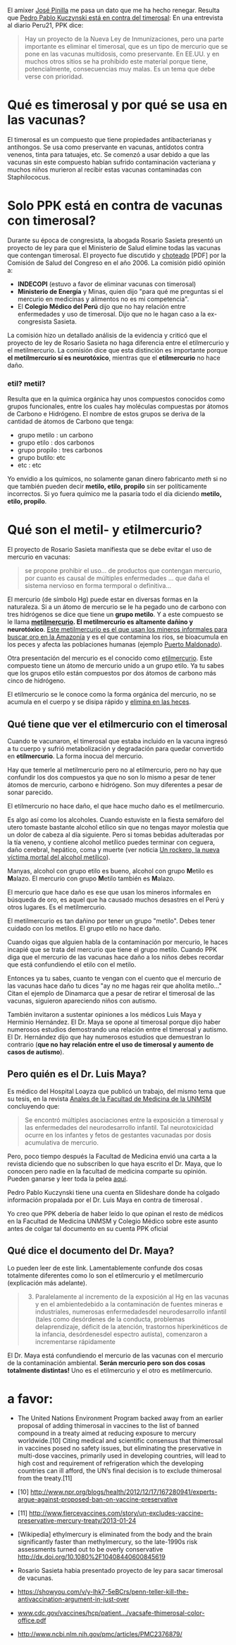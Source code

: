 El amixer [José Pinilla](https://twitter.com/jose_pinilla) me pasa un dato que me ha hecho renegar.
Resulta que [Pedro Pablo Kuczynski está en contra del timerosal](http://peru21.pe/impresa/villaran-tiene-que-cambiar-su-equipo-2115487):
En una entrevista al diario Peru21, PPK dice:

> Hay un proyecto de la Nueva Ley de Inmunizaciones, pero una parte importante
es eliminar el timerosal, que es un tipo de mercurio que se pone en las vacunas
multidosis, como preservante. En EE.UU. y en muchos otros sitios se ha
prohibido este material porque tiene, potencialmente, consecuencias muy malas.
Es un tema que debe verse con prioridad.

# Qué es timerosal y por qué se usa en las vacunas?
El timerosal es un compuesto que tiene propiedades antibacterianas y
antihongos. Se usa como preservante en vacunas, antídotos contra venenos, tinta
para tatuajes, etc. Se comenzó a usar
debido a que las vacunas sin este compuesto habían sufrido contaminación
vacteriana y muchos niños murieron al recibir estas vacunas contaminadas con
Staphilococus.

# Solo PPK está en contra de vacunas con timerosal?
Durante su época de congresista, la abogada Rosario Sasieta presentó un
proyecto de ley para que el Ministerio de Salud elimine todas las vacunas que
contengan timerosal. El proyecto fue discutido y
[choteado](www2.congreso.gob.pe/Sicr/ApoyComisiones/dictamen20062011.nsf/168083C79D3AB65F052572C10076C8C8/%24FILE/390_SALUD_2007_VALE.pdf)
[PDF] por la Comisión de Salud del Congreso en el año 2006. La comisión
pidió opinión a:

* **INDECOPI** (estuvo a favor de eliminar vacunas con timerosal)
* **Ministerio de Energía** y Minas, quien dijo "para qué me preguntas si el
  mercurio en medicinas y alimentos no es mi competencia".
* El **Colegio Médico del Perú** dijo que no hay relación entre enfermedades y uso de timerosal. Dijo que no le hagan caso a la ex-congresista Sasieta.

La comisión hizo un detallado análisis de la evidencia y criticó que el
proyecto de ley de Rosario Sasieta no haga diferencia entre el etilmercurio y
el metilmercurio. La comisión dice que esta distinción es importante porque
**el metilmercurio sí es neurotóxico**, mientras que el **etilmercurio** no
hace daño.


### etil? metil?
Resulta que en la química orgánica hay unos compuestos conocidos como grupos
funcionales, entre los cuales hay moléculas compuestas por átomos de Carbono e
Hidrógeno. El nombre de estos grupos se deriva de la cantidad de átomos de
Carbono que tenga:

* grupo metilo : un carbono
* grupo etilo : dos carbonos
* grupo propilo : tres carbonos
* grupo butilo: etc
* etc : etc

Yo envidio a los químicos, no solamente ganan dinero fabricanto *meth* si
no que también pueden decir **metilo, etilo, propilo** sin ser políticamente
incorrectos. Si yo fuera químico me la pasaría todo el día diciendo **metilo,
etilo, propilo**.

# Qué son el metil- y etilmercurio?
El proyecto de Rosario Sasieta manifiesta que se debe evitar el uso de mercurio
en vacunas:

> se propone prohibir el uso... de productos que contengan mercurio, por cuanto
es causal de múltiples enfermedades ... que daña el sistema nervioso en forma
termporal o definitiva...

El mercurio (de símbolo Hg) puede estar en diversas formas en la naturaleza. Si
a un átomo de mercurio se le ha pegado uno de carbono con tres hidrógenos se
dice que tiene un **grupo metilo**. Y a este compuesto se le llama
**[metilmercurio](http://en.wikipedia.org/wiki/Methylmercury). El metilmercurio
es altamente dañino y neurotóxico**. [Este metilmercurio es el que usan los
mineros informales para buscar oro en la
Amazonía](http://www.ncbi.nlm.nih.gov/pmc/articles/PMC1566671/) y es el que
contamina los ríos, se bioacumula en los peces y afecta las poblaciones humanas
(ejemplo 
[Puerto Maldonado](http://elcomercio.pe/peru/lima/indigenas-son-mas-perjudicados-mercurio-mineria-ilegal_1-noticia-1628498)).

Otra presentación del mercurio es el conocido como [etilmercurio](http://en.wikipedia.org/wiki/Ethylmercury). Este compuesto tiene un átomo de mercurio unido a un grupo etilo. Ya tu sabes que los grupos etilo están compuestos por dos átomos de carbono más cinco de hidrógeno.

El etilmercurio se le conoce como la forma orgánica del mercurio, no se acumula en el cuerpo y se disipa rápido y [elimina en las heces](http://en.wikipedia.org/wiki/Ethylmercury).

## Qué tiene que ver el etilmercurio con el timerosal
Cuando te vacunaron, el timerosal que estaba incluido en la vacuna ingresó a tu
cuerpo y sufrió metabolización y degradación para quedar convertido en
**etilmercurio**. La forma inocua del mercurio.

Hay que temerle al metilmercurio pero no al etilmercurio, pero no hay que
confundir los dos compuestos ya que no son lo mismo a pesar de tener átomos de
mercurio, carbono e hidrógeno. Son muy diferentes a pesar de sonar parecido.

El etilmercurio no hace daño, el que hace mucho daño es el metilmercurio.

Es algo así como los alcoholes. Cuando estuviste en la fiesta semáforo del
utero tomaste bastante alcohol etílico sin que no tengas mayor molestia que un
dolor de cabeza al día siguiente. Pero si tomas bebidas adulteradas por la tía
veneno, y contiene alcohol metílico puedes terminar con ceguera, daño cerebral,
hepático, coma y muerte (ver noticia [Un rockero, la nueva víctima mortal del alcohol
metílico](http://peru21.pe/noticia/433779/rockero-nueva-victima-mortal-alcohol-metilico)).

Manyas, alcohol con grupo etilo es bueno, alcohol con grupo **M**etilo es
**M**alazo. El mercurio con grupo **M**etilo también es **M**alazo.

El mercurio que hace daño es ese que usan los mineros informales en búsqueda de
oro, es aquel que ha causado muchos desastres en el Perú y otros lugares. Es el
metilmercurio.

El metilmercurio es tan dañino por tener un grupo "metilo". Debes tener cuidado
con los metilos. El grupo etilo no hace daño.

Cuando oigas que alguien habla de la contaminación por mercurio, le haces incapié que se trata del mercurio que tiene el grupo metilo. Cuando PPK diga que el mercurio de las vacunas hace daño a los niños debes recordar que está confundiendo el etilo con el metilo.

Entonces ya tu sabes, cuanto te vengan con el cuento que el mercurio de las vacunas hace daño tu dices "ay no me hagas reir que aholita metilo..."
Citan el ejemplo de Dinamarca que a pesar de retirar el timerosal de las vacunas, siguieron apareciendo niños con autismo.

También invitaron a sustentar opiniones a los médicos Luis Maya y Herminio Hernández. El Dr. Maya se opone al timerosal porque dijo haber numerosos estudios demostrando una relación entre el timerosal y autismo. El Dr. Hernández dijo que hay numerosos estudios que demuestran lo contrario (**que no hay relación entre el uso de timerosal y aumento de casos de autismo**).

## Pero quién es el Dr. Luis Maya?
Es médico del Hospital Loayza que publicó un trabajo, del mismo tema que su tesis, en la revista [Anales de la Facultad de Medicina de la UNMSM](http://www.scielo.org.pe/scielo.php?script=sci_arttext&amp;pid=S1025-55832006000300009) concluyendo que:

> Se encontró múltiples asociaciones entre la exposición a timerosal y las enfermedades del neurodesarrollo infantil. Tal neurotoxicidad ocurre en los infantes y fetos de gestantes vacunadas por dosis acumulativa de mercurio.

Pero, poco tiempo después la Facultad de Medicina envió una carta a la revista diciendo que no subscriben lo que haya escrito el Dr. Maya, que lo conocen pero nadie en la facultad de medicina comparte su opinión. Pueden ganarse y leer toda la pelea [aqui](http://revistasinvestigacion.unmsm.edu.pe/index.php/anales/article/viewFile/1318/1115).

Pedro Pablo Kuczynski tiene una cuenta en Slideshare donde ha colgado información propalada por el Dr. Luis Maya en contra de timerosal .

Yo creo que PPK debería de haber leído lo que opinan el resto de médicos en la Facultad de Medicina UNMSM y Colegio Médico sobre este asunto antes de colgar tal documento en su cuenta PPK oficial

## Qué dice el documento del Dr. Maya?
Lo pueden leer de este link. Lamentablemente confunde dos cosas totalmente diferentes como lo son el etilmercurio y el metilmercurio (explicación más adelante).

> 3. Paralelamente al incremento de la exposición al Hg en las vacunas y en el ambientedebido a la contaminación de fuentes mineras e industriales, numerosas enfermedadesdel neurodesarrollo infantil (tales como desórdenes de la conducta, problemas delaprendizaje, déficit de la atención, trastornos hiperkinéticos de la infancia, desórdenesdel espectro autista), comenzaron a incrementarse rápidamente

El Dr. Maya está confundiendo el mercurio de las vacunas con el mercurio de la contaminación ambiental. **Serán mercurio pero son dos cosas totalmente distintas!** Uno es el etilmercurio y el otro es metilmercurio.


# a favor:

* The United Nations Environment Program backed away from an earlier proposal of adding thimerosal in vaccines to the list of banned compound in a treaty aimed at reducing exposure to mercury worldwide.[10] Citing medical and scientific consensus that thimerosal in vaccines posed no safety issues, but eliminating the preservative in multi-dose vaccines, primarily used in developing countries, will lead to high cost and requirement of refrigeration which the developing countries can ill afford, the UN’s final decision is to exclude thimerosal from the treaty.[11]
* [10] http://www.npr.org/blogs/health/2012/12/17/167280941/experts-argue-against-proposed-ban-on-vaccine-preservative
* [11] http://www.fiercevaccines.com/story/un-excludes-vaccine-preservative-mercury-treaty/2013-01-24

* [Wikipedia] ethylmercury is eliminated from the body and the brain significantly faster than methylmercury, so the late-1990s risk assessments turned out to be overly conservative http://dx.doi.org/10.1080%2F10408440600845619

* Rosario Sasieta habia presentado proyecto de ley para sacar timerosal de vacunas.
* https://showyou.com/v/y-lhk7-5eBCrs/penn-teller-kill-the-antivaccination-argument-in-just-over

* www.cdc.gov/vaccines/hcp/patient.../vacsafe-thimerosal-color-office.pdf‎

* http://www.ncbi.nlm.nih.gov/pmc/articles/PMC2376879/
